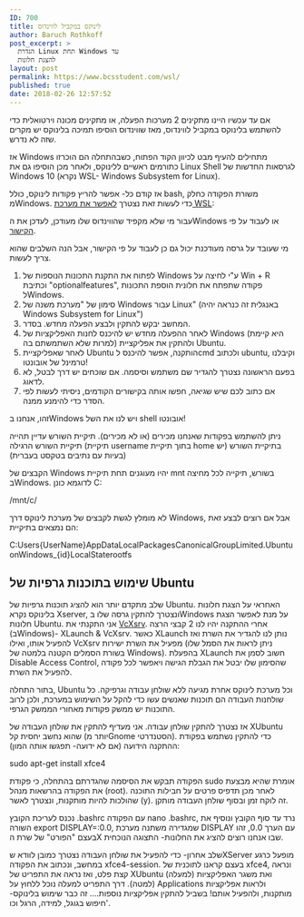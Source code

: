 ```yaml
---
ID: 700
title: לינוקס במקביל לווינדוס
author: Baruch Rothkoff
post_excerpt: >
  הגדרת Linux תחת Windows עד
  להצגת חלונות
layout: post
permalink: https://www.bcsstudent.com/wsl/
published: true
date: 2018-02-26 12:57:52
---
```

אם עד עכשיו היינו מתקינים 2 מערכות הפעלה, או מתקינים מכונה וירטואלית כדי להשתמש בלינוקס במקביל לווינדוס, מאז שווינדוס הוסיפו תמיכה בלינוקס יש מקרים שזה לא נדרש.

אז Windows מתחילים להעיף מבט לכיוון הקוד הפתוח, כשבהתחלה הם הוכרזו כתורמים ראשיים ללינוקס, ולאחר מכן הוסיפו גם את Linux Shell לגרסאות החדשות של Windows 10 (נקרא WSL- Windows Subsystem for Linux).

אז קודם כל- אפשר להריץ פקודות לינוקס, כולל bash, משורת הפקודה כחלק מWindows.
כדי לעשות זאת נצטרך <a href="https://docs.microsoft.com/en-us/windows/wsl/install-win10">לאפשר את מערכת WSL</a>:

עבור מי שלא מקפיד שהווינדוס שלו מעודכן, לעדכן את הWindows או לעבוד על פי <a href="https://docs.microsoft.com/en-us/windows/wsl/install-win10">הקישור</a>.

מי שעובד על גרסה מעודכנת יכול גם כן לעבוד על פי הקישור, אבל הנה השלבים שהוא צריך לעשות.

<ol>
<li>לפתוח את התקנת התכונות הנוספות של Windows ע"י לחיצה על Win + R וכתיבת "optionalfeatures", פקודה שתפתח את חלונית הוספת התכונות לWindows.</li>
<li>סימון של "מערכת משנה של Windows עבור Linux" (באנגלית זה כנראה יהיה Windows Subsystem for Linux")</li>
<li>המחשב יבקש להתקין ולבצע הפעלה מחדש. בסדר.</li>
<li>לאחר ההפעלה מחדש יש להיכנס לחנות האפליקציות של Windows (היא קיימת למרות שלא השתמשתם בה) ולהתקין את אפליקציית Ubuntu.</li>
<li>לאחר שאפליקציית Ubuntu הותקנה, אפשר להיכנס לcmd ולכתוב ubuntu, וקיבלנו טרמינל של אובונטו!</li>
<li>בפעם הראשונה נצטרך להגדיר שם משתמש וסיסמה. אם שוכחים יש דרך לבטל, לא לדאוג.</li>
<li>אם כתוב לכם שיש שגיאה, חפשו אותה בקישורים הקודמים, ניסיתי לעשות לפי הסדר כדי להימנע ממנה.</li>
</ol>

זהו, אנחנו בWindows ויש לנו את השל shell אובונטו!

ניתן להשתמש בפקודות שאנחנו מכירים (או לא מכירים). תיקיית השורש עדיין תהייה תיקיית השורש הרגילה (תיקיית username בתוך תיקיית home בתיקיית השורש (יש בעיות עם נתיבים בטקסט בעברית))

הקבצים של Windows יהיו מעוגנים תחת תיקיית mnt בשורש, תיקייה לכל מחיצה בWindows. לדוגמא כונן C:

<p dir="ltr">/mnt/c/</p>

לא מומלץ לגשת לקבצים של מערכת לינוקס דרך Windows, אבל אם רוצים לבצע זאת הם נמצאים בתיקיית:

<p dir="ltr">C:Users{UserName}AppDataLocalPackagesCanonicalGroupLimited.UbuntuonWindows_{id}LocalStaterootfs</p>

<h2>שימוש בתוכנות גרפיות של Ubuntu</h2>

שלב מתקדם יותר הוא להציג תוכנות גרפיות של Ubuntu. האחראי על הצגת חלונות בלינוקס נקרא Xserver, ונצטרך להתקין גרסה שלו בWindows על מנת לאפשר הצגת חלונות Ubuntu.
אני התקנתי את <a href="https://sourceforge.net/projects/vcxsrv/" rel="noopener noreferrer" target="_blank">VcXsrv</a>. אחרי ההתקנה יהיו לנו 2 קבצי הרצה (בWindows)- XLaunch &amp; VcXsrv. כאשר XLaunch נותן לנו להגדיר את השרת ואז להפעיל אותו, ואילו VcXsrv מפעיל את השרת ישירות (ניתן לראות את הסמל שלו בשורת הסמלים הקטנה בלמטה של Windows).
בהפעלת XLaunch חשוב לסמן את Disable Access Control, שהסימון שלו יבטל את הגבלת הגישה ויאפשר לכל פקודה להפעיל את השרת.

בתור התחלה, Ubuntu וכל מערכת לינוקס אחרת מגיעה ללא שולחן עבודה וגרפיקה. כל שולחנות העבודה הם תוכנות שאנשים עשו כדי להקל על השימוש במערכת, ולכן לרוב התוכנות יש ממשק פקודות מאחורי הממשק הגרפי.

אז נצטרך להתקין שולחן עבודה. אני מעדיף להתקין את שולחן העבודה של XUbuntu שהוא נחשב יחסית קל (יותר מGnome הסטנדרטי). כדי להתקין נשתמש בפקודת ההתקנה הידועה (אם לא ידועה- תפגשו אותה המון):

<p dir="ltr">sudo apt-get install xfce4</p>

הפקודה תבקש את הסיסמה שהגדרתם בהתחלה, כי פקודת sudo אומרת שהיא מבצעת את הפקודה בהרשאות מנהל (root). לאחר מכן תדפיס פרטים על חבילות התוכנה שהולכות להיות מותקנות, ונצטרך לאשר (y). זה לוקח זמן ובסוף שולחן העבודה מותקן.

נכנס לעריכת הקובץ .bashrc עם הפקודה nano .bashrc, נרד עד סוף הקובץ ונוסיף את השורה export DISPLAY=:0.0, שמגדירה משתנה מערכת DISPLAY עם הערך 0.0, זהו בעצם "הפורט" של שרת הX שבו אנחנו רוצים להציג את החלונות- התצוגה הנוכחית.

שלב אחרון- כדי להפעיל את שולחן העבודה נצטרך כמובן לוודא שXServer מופעל כרגע במחשב, ונכתוב את הפקודה xfce4-session. בעצם קראנו לתוכנית של xfce4, ונראה קצת פלט, ואז נראה את התפריט של XUbuntu (למעלה) ואת משגר האפליקציות (למטה).
דרך התפריט למעלה נוכל ללחוץ על Applications ולראות אפליקציות מותקנות, ולהפעיל אותם!
בשביל להתקין אפליקציות נוספות.... זה כבר שימוש בלינוקס- חיפוש בגוגל, למידה, הרגל וכו'.